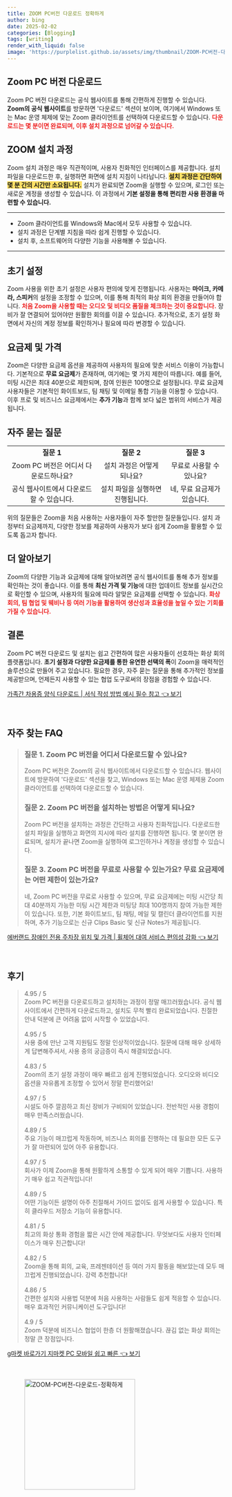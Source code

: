 ```yaml
---
title: ZOOM PC버전 다운로드 정확하게
author: bing
date: 2025-02-02
categories: [Blogging]
tags: [writing]
render_with_liquid: false
image: 'https://purplelist.github.io/assets/img/thumbnail/ZOOM-PC버전-다운로드-정확하게.webp'
---
```



<h2 id='Zoom_PC_버전_다운로드'>Zoom PC 버전 다운로드</h2>

<p>Zoom PC 버전 다운로드는 공식 웹사이트를 통해 간편하게 진행할 수 있습니다. <b>Zoom의 공식 웹사이트</b>를 방문하면 '다운로드' 섹션이 보이며, 여기에서 Windows 또는 Mac 운영 체제에 맞는 Zoom 클라이언트를 선택하여 다운로드할 수 있습니다. <b><span style="color: #ee2323;">다운로드는 몇 분이면 완료되며, 이후 설치 과정으로 넘어갈 수 있습니다.</span></b></p>

<h2 id='ZOOM_설치_과정'>ZOOM 설치 과정</h2>

<p>Zoom 설치 과정은 매우 직관적이며, 사용자 친화적인 인터페이스를 제공합니다. 설치 파일을 다운로드한 후, 실행하면 화면에 설치 지침이 나타납니다. <b><span style="background-color: #ffe066;">설치 과정은 간단하여 몇 분 간의 시간만 소요됩니다.</span></b> 설치가 완료되면 Zoom을 실행할 수 있으며, 로그인 또는 새로운 계정을 생성할 수 있습니다. 이 과정에서 <b>기본 설정을 통해 편리한 사용 환경을 마련할 수 있습니다.</b></p>

<hr />

<ul>
    <li>Zoom 클라이언트를 Windows와 Mac에서 모두 사용할 수 있습니다.</li>
    <li>설치 과정은 단계별 지침을 따라 쉽게 진행할 수 있습니다.</li>
    <li>설치 후, 소프트웨어의 다양한 기능을 사용해볼 수 있습니다.</li>
</ul>

<hr />

<h2 id='초기_설정'>초기 설정</h2>

<p>Zoom 사용을 위한 초기 설정은 사용자 편의에 맞게 진행됩니다. 사용자는 <b>마이크, 카메라, 스피커</b>의 설정을 조정할 수 있으며, 이를 통해 최적의 화상 회의 환경을 만들어야 합니다. <b><span style="color: #ee2323;">처음 Zoom을 사용할 때는 오디오 및 비디오 품질을 체크하는 것이 중요합니다.</span></b> 장비가 잘 연결되어 있어야만 원활한 회의를 이끌 수 있습니다. 추가적으로, 초기 설정 화면에서 자신의 계정 정보를 확인하거나 필요에 따라 변경할 수 있습니다.</p>

<h2 id='요금제_및_가격'>요금제 및 가격</h2>

<p>Zoom은 다양한 요금제 옵션을 제공하여 사용자의 필요에 맞춘 서비스 이용이 가능합니다. 기본적으로 <b>무료 요금제</b>가 존재하며, 여기에는 몇 가지 제한이 따릅니다. 예를 들어, 미팅 시간은 최대 40분으로 제한되며, 참여 인원은 100명으로 설정됩니다. 무료 요금제 사용자들은 기본적인 화이트보드, 팀 채팅 및 이메일 통합 기능을 이용할 수 있습니다. 이후 프로 및 비즈니스 요금제에서는 <b>추가 기능</b>과 함께 보다 넓은 범위의 서비스가 제공됩니다.</p>

<h2 id='자주_묻는_질문'>자주 묻는 질문</h2>

<table>
    <tr>
        <td style="text-align: center; height: 17px;"><b>질문 1</b></td>
        <td style="text-align: center; height: 17px;"><b>질문 2</b></td>
        <td style="text-align: center; height: 17px;"><b>질문 3</b></td>
    </tr>
    <tr>
        <td style="text-align: center; height: 17px;">Zoom PC 버전은 어디서 다운로드하나요?</td>
        <td style="text-align: center; height: 17px;">설치 과정은 어떻게 되나요?</td>
        <td style="text-align: center; height: 17px;">무료로 사용할 수 있나요?</td>
    </tr>
    <tr>
        <td style="text-align: center; height: 17px;">공식 웹사이트에서 다운로드할 수 있습니다.</td>
        <td style="text-align: center; height: 17px;">설치 파일을 실행하면 진행됩니다.</td>
        <td style="text-align: center; height: 17px;">네, 무료 요금제가 있습니다.</td>
    </tr>
</table>

<p>위의 질문들은 Zoom을 처음 사용하는 사용자들이 자주 할만한 질문들입니다. 설치 과정부터 요금제까지, 다양한 정보를 제공하여 사용자가 보다 쉽게 Zoom을 활용할 수 있도록 돕고자 합니다.</p>

<h2 id='더_알아보기'>더 알아보기</h2>

<p>Zoom의 다양한 기능과 요금제에 대해 알아보려면 공식 웹사이트를 통해 추가 정보를 확인하는 것이 좋습니다. 이를 통해 <b>최신 가격 및 기능</b>에 대한 업데이트 정보를 실시간으로 확인할 수 있으며, 사용자의 필요에 따라 알맞은 요금제를 선택할 수 있습니다. <b><span style="color: #ee2323;">화상 회의, 팀 협업 및 웨비나 등 여러 기능을 활용하여 생산성과 효율성을 높일 수 있는 기회를 가질 수 있습니다.</span></b></p>

<h2 id='결론'>결론</h2>

<p>Zoom PC 버전 다운로드 및 설치는 쉽고 간편하여 많은 사용자들이 선호하는 화상 회의 플랫폼입니다. <b>초기 설정과 다양한 요금제를 통한 유연한 선택의 폭</b>이 Zoom을 매력적인 솔루션으로 만들어 주고 있습니다. 필요한 경우, 자주 묻는 질문을 통해 추가적인 정보를 제공받으며, 언제든지 사용할 수 있는 협업 도구로써의 장점을 경험할 수 있습니다.</p>


<p><a class="click-button" title="가족간 차용증 양식 다운로드 | 서식 작성 방법 예시 필수 참고" href="https://purplelist.github.io/posts/%EA%B0%80%EC%A1%B1%EA%B0%84-%EC%B0%A8%EC%9A%A9%EC%A6%9D-%EC%96%91%EC%8B%9D-%EB%8B%A4%EC%9A%B4%EB%A1%9C%EB%93%9C-%EC%84%9C%EC%8B%9D-%EC%9E%91%EC%84%B1-%EB%B0%A9%EB%B2%95-%EC%98%88%EC%8B%9C-%ED%95%84%EC%88%98-%EC%B0%B8%EA%B3%A0/" rel="dofollow">가족간 차용증 양식 다운로드 | 서식 작성 방법 예시 필수 참고 👈 보기</a></p><br>
<h2 id='자주_찾는_FAQ'>자주 찾는 FAQ</h2>
<div itemscope="" itemtype="https://schema.org/FAQPage"> 
<blockquote> 
<div itemscope="" itemprop="mainEntity" itemtype="https://schema.org/Question"> 
<h3 itemprop="name">질문 1. Zoom PC 버전을 어디서 다운로드할 수 있나요?</h3> 
<div itemscope="" itemprop="acceptedAnswer" itemtype="https://schema.org/Answer"> 
<span itemprop="text"> 
<p>Zoom PC 버전은 Zoom의 공식 웹사이트에서 다운로드할 수 있습니다. 웹사이트에 방문하여 '다운로드' 섹션을 찾고, Windows 또는 Mac 운영 체제용 Zoom 클라이언트를 선택하여 다운로드할 수 있습니다.</p> 
</span> 
</div> 
</div> 

<div itemscope="" itemprop="mainEntity" itemtype="https://schema.org/Question"> 
<h3 itemprop="name">질문 2. Zoom PC 버전을 설치하는 방법은 어떻게 되나요?</h3> 
<div itemscope="" itemprop="acceptedAnswer" itemtype="https://schema.org/Answer"> 
<span itemprop="text"> 
<p>Zoom PC 버전을 설치하는 과정은 간단하고 사용자 친화적입니다. 다운로드한 설치 파일을 실행하고 화면의 지시에 따라 설치를 진행하면 됩니다. 몇 분이면 완료되며, 설치가 끝나면 Zoom을 실행하여 로그인하거나 계정을 생성할 수 있습니다.</p> 
</span> 
</div> 
</div>

<div itemscope="" itemprop="mainEntity" itemtype="https://schema.org/Question"> 
<h3 itemprop="name">질문 3. Zoom PC 버전을 무료로 사용할 수 있는가요? 무료 요금제에는 어떤 제한이 있는가요?</h3> 
<div itemscope="" itemprop="acceptedAnswer" itemtype="https://schema.org/Answer"> 
<span itemprop="text"> 
<p>네, Zoom PC 버전을 무료로 사용할 수 있으며, 무료 요금제에는 미팅 시간당 최대 40분까지 가능한 미팅 시간 제한과 미팅당 최대 100명까지 참여 가능한 제한이 있습니다. 또한, 기본 화이트보드, 팀 채팅, 메일 및 캘린더 클라이언트를 지원하며, 추가 기능으로는 신규 Clips Basic 및 신규 Notes가 제공됩니다.</p> 
</span> 
</div> 
</div> 
</blockquote> 
</div>
<p><a class="click-button" title="에버랜드 장애인 전용 주차장 위치 및 가격 | 휠체어 대여 서비스 편의성 강화" href="https://purplelist.github.io/posts/%EC%97%90%EB%B2%84%EB%9E%9C%EB%93%9C-%EC%9E%A5%EC%95%A0%EC%9D%B8-%EC%A0%84%EC%9A%A9-%EC%A3%BC%EC%B0%A8%EC%9E%A5-%EC%9C%84%EC%B9%98-%EB%B0%8F-%EA%B0%80%EA%B2%A9-%ED%9C%A0%EC%B2%B4%EC%96%B4-%EB%8C%80%EC%97%AC-%EC%84%9C%EB%B9%84%EC%8A%A4-%ED%8E%B8%EC%9D%98%EC%84%B1-%EA%B0%95%ED%99%94/" rel="dofollow">에버랜드 장애인 전용 주차장 위치 및 가격 | 휠체어 대여 서비스 편의성 강화 👈 보기</a></p><br>
<h2 id='후기'>후기</h2>
<div itemscope itemtype="https://schema.org/Product">
  <blockquote>
  <div itemprop="review" itemscope itemtype="https://schema.org/Review">
      <div itemprop="reviewRating" itemscope itemtype="https://schema.org/Rating"> <span itemprop="ratingValue">4.95</span> / <span itemprop="bestRating">5</span> </div>
      <span itemprop="reviewBody">Zoom PC 버전을 다운로드하고 설치하는 과정이 정말 매끄러웠습니다. 공식 웹사이트에서 간편하게 다운로드하고, 설치도 무척 빨리 완료되었습니다. 친절한 안내 덕분에 큰 어려움 없이 시작할 수 있었습니다.</span>
  </div>
  <br>
  <div itemprop="review" itemscope itemtype="https://schema.org/Review">
      <div itemprop="reviewRating" itemscope itemtype="https://schema.org/Rating"> <span itemprop="ratingValue">4.95</span> / <span itemprop="bestRating">5</span> </div>
      <span itemprop="reviewBody">사용 중에 만난 고객 지원팀도 정말 인상적이었습니다. 질문에 대해 매우 상세하게 답변해주셔서, 사용 중의 궁금증이 즉시 해결되었습니다. </span>
  </div>
  <br>
  <div itemprop="review" itemscope itemtype="https://schema.org/Review">
      <div itemprop="reviewRating" itemscope itemtype="https://schema.org/Rating"> <span itemprop="ratingValue">4.83</span> / <span itemprop="bestRating">5</span> </div>
      <span itemprop="reviewBody">Zoom의 초기 설정 과정이 매우 빠르고 쉽게 진행되었습니다. 오디오와 비디오 옵션을 자유롭게 조정할 수 있어서 정말 편리했어요!</span>
  </div>
  <br>
  <div itemprop="review" itemscope itemtype="https://schema.org/Review">
      <div itemprop="reviewRating" itemscope itemtype="https://schema.org/Rating"> <span itemprop="ratingValue">4.97</span> / <span itemprop="bestRating">5</span> </div>
      <span itemprop="reviewBody">시설도 아주 깔끔하고 최신 장비가 구비되어 있었습니다. 전반적인 사용 경험이 매우 만족스러웠습니다.</span>
  </div>
  <br>
  <div itemprop="review" itemscope itemtype="https://schema.org/Review">
      <div itemprop="reviewRating" itemscope itemtype="https://schema.org/Rating"> <span itemprop="ratingValue">4.89</span> / <span itemprop="bestRating">5</span> </div>
      <span itemprop="reviewBody">주요 기능이 매끄럽게 작동하며, 비즈니스 회의를 진행하는 데 필요한 모든 도구가 잘 마련되어 있어 아주 유용합니다.</span>
  </div>
  <br>
  <div itemprop="review" itemscope itemtype="https://schema.org/Review">
      <div itemprop="reviewRating" itemscope itemtype="https://schema.org/Rating"> <span itemprop="ratingValue">4.97</span> / <span itemprop="bestRating">5</span> </div>
      <span itemprop="reviewBody">회사가 이제 Zoom을 통해 원활하게 소통할 수 있게 되어 매우 기쁩니다. 사용하기 매우 쉽고 직관적입니다!</span>
  </div>
  <br>
  <div itemprop="review" itemscope itemtype="https://schema.org/Review">
      <div itemprop="reviewRating" itemscope itemtype="https://schema.org/Rating"> <span itemprop="ratingValue">4.89</span> / <span itemprop="bestRating">5</span> </div>
      <span itemprop="reviewBody">어떤 기능이든 설명이 아주 친절해서 가이드 없이도 쉽게 사용할 수 있습니다. 특히 클라우드 저장소 기능이 유용합니다.</span>
  </div>
  <br>
  <div itemprop="review" itemscope itemtype="https://schema.org/Review">
      <div itemprop="reviewRating" itemscope itemtype="https://schema.org/Rating"> <span itemprop="ratingValue">4.81</span> / <span itemprop="bestRating">5</span> </div>
      <span itemprop="reviewBody">최고의 화상 통화 경험을 짧은 시간 안에 제공합니다. 무엇보다도 사용자 인터페이스가 매우 친근합니다!</span>
  </div>
  <br>
  <div itemprop="review" itemscope itemtype="https://schema.org/Review">
      <div itemprop="reviewRating" itemscope itemtype="https://schema.org/Rating"> <span itemprop="ratingValue">4.82</span> / <span itemprop="bestRating">5</span> </div>
      <span itemprop="reviewBody">Zoom을 통해 회의, 교육, 프레젠테이션 등 여러 가지 활동을 해보았는데 모두 매끄럽게 진행되었습니다. 강력 추천합니다!</span>
  </div>
  <br>
  <div itemprop="review" itemscope itemtype="https://schema.org/Review">
      <div itemprop="reviewRating" itemscope itemtype="https://schema.org/Rating"> <span itemprop="ratingValue">4.86</span> / <span itemprop="bestRating">5</span> </div>
      <span itemprop="reviewBody">간편한 설치와 사용법 덕분에 처음 사용하는 사람들도 쉽게 적응할 수 있습니다. 매우 효과적인 커뮤니케이션 도구입니다!</span>
  </div>
  <br>
  <div itemprop="review" itemscope itemtype="https://schema.org/Review">
      <div itemprop="reviewRating" itemscope itemtype="https://schema.org/Rating"> <span itemprop="ratingValue">4.9</span> / <span itemprop="bestRating">5</span> </div>
      <span itemprop="reviewBody">Zoom 덕분에 비즈니스 협업이 한층 더 원활해졌습니다. 끊김 없는 화상 회의는 정말 큰 장점입니다.</span>
  </div>
  </blockquote>
</div>
<p><a class="click-button" title="g마켓 바로가기 지마켓 PC 모바일 쉽고 빠른" href="https://purplelist.github.io/posts/g%EB%A7%88%EC%BC%93-%EB%B0%94%EB%A1%9C%EA%B0%80%EA%B8%B0-%EC%A7%80%EB%A7%88%EC%BC%93-PC-%EB%AA%A8%EB%B0%94%EC%9D%BC-%EC%89%BD%EA%B3%A0-%EB%B9%A0%EB%A5%B8/" rel="dofollow">g마켓 바로가기 지마켓 PC 모바일 쉽고 빠른 👈 보기</a></p><br>
<figure class="image"><img src="https://purplelist.github.io/assets/img/thumbnail/ZOOM-PC버전-다운로드-정확하게.webp" alt="ZOOM-PC버전-다운로드-정확하게" width="256" height="256"></figure>